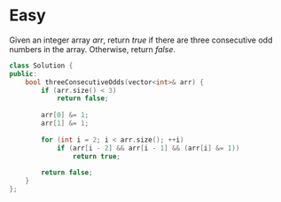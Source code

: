 # Easy

Given an integer array $arr$, return $true$ if there are three consecutive odd numbers in the array. Otherwise, return $false$.

```cpp
class Solution {
public:
    bool threeConsecutiveOdds(vector<int>& arr) {
        if (arr.size() < 3)
            return false;
        
        arr[0] &= 1;
        arr[1] &= 1;
        
        for (int i = 2; i < arr.size(); ++i)
            if (arr[i - 2] && arr[i - 1] && (arr[i] &= 1))
                return true;
        
        return false;
    }
};
```
